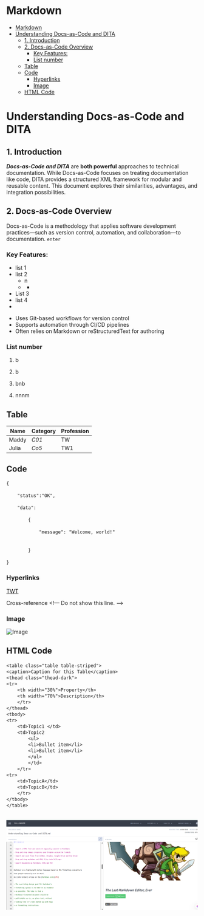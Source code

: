 # Markdown
- [Markdown](#markdown)
- [Understanding Docs-as-Code and DITA](#understanding-docs-as-code-and-dita)
  - [1. Introduction](#1-introduction)
  - [2. Docs-as-Code Overview](#2-docs-as-code-overview)
    - [Key Features:](#key-features)
    - [List number](#list-number)
  - [Table](#table)
  - [Code](#code)
    - [Hyperlinks](#hyperlinks)
    - [Image](#image)
  - [HTML Code](#html-code)

# Understanding Docs-as-Code and DITA
## 1. Introduction
___Docs-as-Code and DITA___ are **both powerful** approaches to technical documentation. While Docs-as-Code focuses on treating documentation like code, DITA provides a structured XML framework for modular and reusable content. This document explores their similarities, advantages, and integration possibilities.
## 2. Docs-as-Code Overview
Docs-as-Code is a methodology that applies software development practices—such as version control, automation, and collaboration—to documentation.
`enter`
### Key Features:
* list 1
* list 2
    * n
    *   * 
* List 3
* list 4
* 
-  Uses Git-based workflows for version control
- Supports automation through CI/CD pipelines
- Often relies on Markdown or reStructuredText for authoring
### List number
1. b

2. b
3. bnb
4. nnnm

## Table
Name | Category | Profession
---- | ----| ---- |
Maddy | _C01_ | TW |
Julia | _Co5_ | TW1 |

## Code
```
{

    "status":"OK",

    "data":

        {

            "message": "Welcome, world!"


        }

}
```
### Hyperlinks
[TWT](https://techwriterstribe.com/dita-reg-form/)

Cross-reference
<!— Do not show this line. —>

### Image
![Image](https://www.palaiszelda.com/images/z15/st_link_et_spectre.jpg)

## HTML Code
```
<table class="table table-striped">
<caption>Caption for this Table</caption>
<thead class="thead-dark">
<tr>
    <th width="30%">Property</th>
    <th width="70%">Description</th>
    </tr>
</thead>
<tbody>
<tr>
    <td>Topic1 </td>
    <td>Topic2
        <ul>
        <li>Bullet item</li>
        <li>Bullet item</li>
        </ul>
        </td>
    </tr>
<tr>
    <td>TopicA</td>
    <td>TopicB</td>
    </tr>
</tbody>
</table>
 
```

![](/Images/Screenshot.png)



